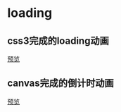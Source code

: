 # loading
## css3完成的loading动画
[预览](https://helenla.github.io/loading/loading.html)
## canvas完成的倒计时动画
[预览](https://helenla.github.io/loading/loading.html)
